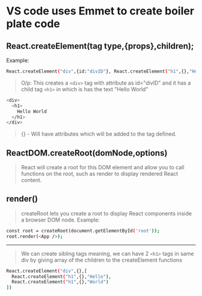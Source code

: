 # VS code uses Emmet to create boiler plate code

## React.createElement(tag type,{props},children);

Example:

```sh
React.createElement("div",{id:"divID"}, React.createElement("h1",{},"Hello World"));
```

> O/p: This creates a `<div>` tag with attribute as id="divID" and it has a child tag `<h1>` in which is has the text "Hello World"

```sh
<div>
  <h1>
    Hello World
  </h1>
</div>
```

> {} - Will have attributes which will be added to the tag defined.

## ReactDOM.createRoot(domNode,options)

> React will create a root for this DOM element and allow you to call functions on the root, such as render to display rendered React content.

## render()

> createRoot lets you create a root to display React components inside a browser DOM node.
> Example:

```sh
const root = createRoot(document.getElementById('root'));
root.render(<App />);
```

---

> We can create sibling tags meaning, we can have 2 `<h1>` tags in same div by giving array of the children to the createElement functions

```sh
React.createElement("div",{},[
  React.createElement("h1",{},"Hello"),
  React.createElement("h1",{},"World")
])
```
